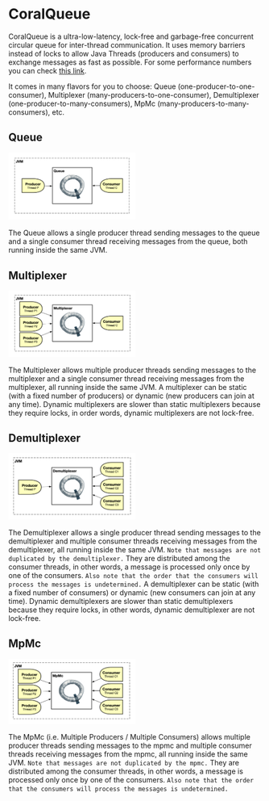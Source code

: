 # CoralQueue
CoralQueue is a ultra-low-latency, lock-free and garbage-free concurrent circular queue for inter-thread communication. It uses memory barriers instead of locks to allow Java Threads (producers and consumers) to exchange messages as fast as possible. For some performance numbers you can check [this link](https://www.coralblocks.com/index.php/coralqueue-performance-numbers/).

It comes in many flavors for you to choose: Queue (one-producer-to-one-consumer), Multiplexer (many-producers-to-one-consumer), Demultiplexer (one-producer-to-many-consumers), MpMc (many-producers-to-many-consumers), etc.

## Queue

<img src="images/Queue.png" alt="Queue" width="50%" height="50%" />

The Queue allows a single producer thread sending messages to the queue and a single consumer thread receiving messages from the queue, both running inside the same JVM.

## Multiplexer

<img src="images/Mux.png" alt="Multiplexer" width="50%" height="50%" />

The Multiplexer allows multiple producer threads sending messages to the multiplexer and a single consumer thread receiving messages from the multiplexer, all running inside the same JVM. A multiplexer can be static (with a fixed number of producers) or dynamic (new producers can join at any time). Dynamic multiplexers are slower than static multiplexers because they require locks, in order words, dynamic multiplexers are not lock-free.

## Demultiplexer

<img src="images/Demux.png" alt="Demultiplexer" width="50%" height="50%" />

The Demultiplexer allows a single producer thread sending messages to the demultiplexer and multiple consumer threads receiving messages from the demultiplexer, all running inside the same JVM. `Note that messages are not duplicated by the demultiplexer.` They are distributed among the consumer threads, in other words, a message is processed only once by one of the consumers. `Also note that the order that the consumers will process the messages is undetermined.` A demultiplexer can be static (with a fixed number of consumers) or dynamic (new consumers can join at any time). Dynamic demultiplexers are slower than static demultiplexers because they require locks, in other words, dynamic demultiplexer are not lock-free.

## MpMc

<img src="images/MpMc.png" alt="MpMc" width="50%" height="50%" />

The MpMc (i.e. Multiple Producers / Multiple Consumers) allows multiple producer threads sending messages to the mpmc and multiple consumer threads receiving messages from the mpmc, all running inside the same JVM. `Note that messages are not duplicated by the mpmc.` They are distributed among the consumer threads, in other words, a message is processed only once by one of the consumers. `Also note that the order that the consumers will process the messages is undetermined.`
